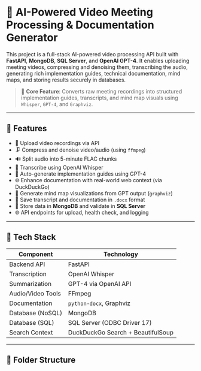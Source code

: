 # 🎥 AI-Powered Video Meeting Processing & Documentation Generator

This project is a full-stack AI-powered video processing API built with **FastAPI**, **MongoDB**, **SQL Server**, and **OpenAI GPT-4**. It enables uploading meeting videos, compressing and denoising them, transcribing the audio, generating rich implementation guides, technical documentation, mind maps, and storing results securely in databases.

> 🧠 **Core Feature**: Converts raw meeting recordings into structured implementation guides, transcripts, and mind map visuals using `Whisper`, `GPT-4`, and `Graphviz`.

---

## 🚀 Features

- 📁 Upload video recordings via API
- 🗜️ Compress and denoise video/audio (using `ffmpeg`)
- 🔊 Split audio into 5-minute FLAC chunks
- 🤖 Transcribe using OpenAI Whisper
- 📄 Auto-generate implementation guides using GPT-4
- 🌐 Enhance documentation with real-world web context (via DuckDuckGo)
- 🧠 Generate mind map visualizations from GPT output (`graphviz`)
- 🧾 Save transcript and documentation in `.docx` format
- 💾 Store data in **MongoDB** and validate in **SQL Server**
- 🌐 API endpoints for upload, health check, and logging

---

## 🧱 Tech Stack

| Component         | Technology                              |
|------------------|------------------------------------------|
| Backend API       | FastAPI                                 |
| Transcription     | OpenAI Whisper                          |
| Summarization     | GPT-4 via OpenAI API                    |
| Audio/Video Tools | FFmpeg                                  |
| Documentation     | `python-docx`, Graphviz                 |
| Database (NoSQL)  | MongoDB                                 |
| Database (SQL)    | SQL Server (ODBC Driver 17)             |
| Search Context    | DuckDuckGo Search + BeautifulSoup       |

---

## 📂 Folder Structure

